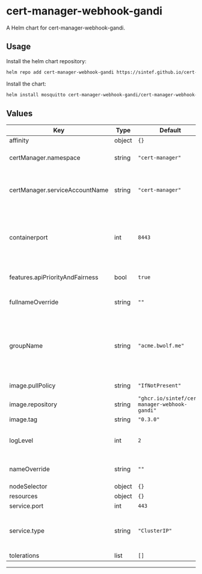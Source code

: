 # cert-manager-webhook-gandi

A Helm chart for cert-manager-webhook-gandi.

## Usage

Install the helm chart repository:

```bash
helm repo add cert-manager-webhook-gandi https://sintef.github.io/cert-manager-webhook-gandi
```

Install the chart:

```bash
helm install mosquitto cert-manager-webhook-gandi/cert-manager-webhook-gandi -f your-values.yaml
```


## Values

| Key | Type | Default | Description |
|-----|------|---------|-------------|
| affinity | object | `{}` |  |
| certManager.namespace | string | `"cert-manager"` | Namespace of cert-manager |
| certManager.serviceAccountName | string | `"cert-manager"` | Name of cert-manager's service account |
| containerport | int | `8443` | Container port (in case you have restrictions on the listening port) |
| features.apiPriorityAndFairness | bool | `true` | It is enabled by default since a while. |
| fullnameOverride | string | `""` | Set to override the fullname |
| groupName | string | `"acme.bwolf.me"` | "Group is the API group name this server hosts", if you find this description helful. |
| image.pullPolicy | string | `"IfNotPresent"` | Image pull policy |
| image.repository | string | `"ghcr.io/sintef/cert-manager-webhook-gandi"` | Image name |
| image.tag | string | `"0.3.0"` | Image tag |
| logLevel | int | `2` | Verbosity of the logs. Set to 6 for verbose logs. |
| nameOverride | string | `""` | Set to override the name |
| nodeSelector | object | `{}` |  |
| resources | object | `{}` |  |
| service.port | int | `443` | Service port |
| service.type | string | `"ClusterIP"` | Service type, e.g. ClusterIP, NodePort, LoadBalancer |
| tolerations | list | `[]` |  |

----------------------------------------------
